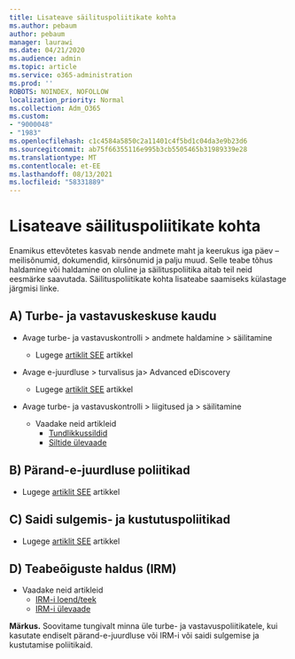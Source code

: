 ```yaml
---
title: Lisateave säilituspoliitikate kohta
ms.author: pebaum
author: pebaum
manager: laurawi
ms.date: 04/21/2020
ms.audience: admin
ms.topic: article
ms.service: o365-administration
ms.prod: ''
ROBOTS: NOINDEX, NOFOLLOW
localization_priority: Normal
ms.collection: Adm_O365
ms.custom:
- "9000048"
- "1983"
ms.openlocfilehash: c1c4584a5850c2a11401c4f5bd1c04da3e9b23d6
ms.sourcegitcommit: ab75f66355116e995b3cb5505465b31989339e28
ms.translationtype: MT
ms.contentlocale: et-EE
ms.lasthandoff: 08/13/2021
ms.locfileid: "58331889"
---
```

# <a name="more-info-about-retention-policies"></a>Lisateave säilituspoliitikate kohta

Enamikus ettevõtetes kasvab nende andmete maht ja keerukus iga päev – meilisõnumid, dokumendid, kiirsõnumid ja palju muud. Selle teabe tõhus haldamine või haldamine on oluline ja säilituspoliitika aitab teil neid eesmärke saavutada. Säilituspoliitikate kohta lisateabe saamiseks külastage järgmisi linke.

## <a name="a-from-security-and-compliance-center"></a>A) Turbe- ja vastavuskeskuse kaudu

- Avage turbe- ja vastavuskontrolli > andmete haldamine > säilitamine
  - Lugege [artiklit SEE](https://docs.microsoft.com/microsoft-365/compliance/retention-policies) artikkel

- Avage e-juurdluse > turvalisus ja> Advanced eDiscovery 
  - Lugege [artiklit SEE](https://docs.microsoft.com/microsoft-365/compliance/ediscovery-cases) artikkel

- Avage turbe- ja vastavuskontrolli > liigitused ja > säilitamine
  - Vaadake neid artikleid
    - [Tundlikkussildid](https://docs.microsoft.com/microsoft-365/compliance/sensitivity-labels)
    - [Siltide ülevaade](https://docs.microsoft.com/microsoft-365/compliance/labels)

## <a name="b-legacy-ediscovery-policies"></a>B) Pärand-e-juurdluse poliitikad

- Lugege [artiklit SEE](https://support.office.com/article/Set-up-an-eDiscovery-Center-in-SharePoint-Online-A18F8975-AA7F-43B4-A7D6-001D14744D8E) artikkel

## <a name="c-site-closure-and-deletion-policies"></a>C) Saidi sulgemis- ja kustutuspoliitikad

- Lugege [artiklit SEE](https://support.office.com/article/Use-policies-for-site-closure-and-deletion-A8280D82-27FD-48C5-9ADF-8A5431208BA5) artikkel  

## <a name="d-information-rights-management-irm"></a>D) Teabeõiguste haldus (IRM)

- Vaadake neid artikleid
  - [IRM-i loend/teek](https://support.office.com/article/apply-information-rights-management-to-a-list-or-library-3bdb5c4e-94fc-4741-b02f-4e7cc3c54aa1)
  - [IRM-i ülevaade](https://support.office.com/article/create-and-apply-information-management-policies-eb501fe9-2ef6-4150-945a-65a6451ee9e9)

**Märkus.** Soovitame tungivalt minna üle turbe- ja vastavuspoliitikatele, kui kasutate endiselt pärand-e-juurdluse või IRM-i või saidi sulgemise ja kustutamise poliitikaid.

